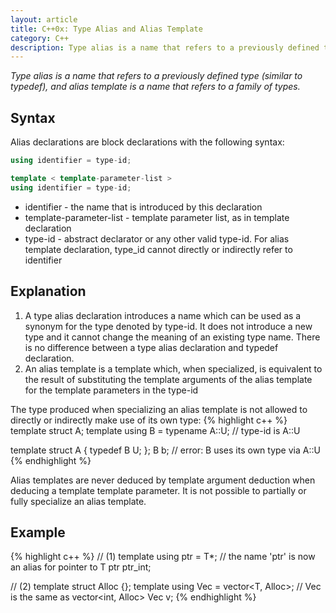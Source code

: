```yaml
---
layout: article
title: C++0x: Type Alias and Alias Template
category: C++
description: Type alias is a name that refers to a previously defined type (similar to typedef), and alias template is a name that refers to a family of types.
---
```

*Type alias is a name that refers to a previously defined type (similar to typedef), and alias template is a name that refers to a family of types.*

## Syntax
Alias declarations are block declarations with the following syntax:
~~~ C++
using identifier = type-id;

template < template-parameter-list >
using identifier = type-id;
~~~
* identifier - the name that is introduced by this declaration
* template-parameter-list - template parameter list, as in template declaration
* type-id - abstract declarator or any other valid type-id. For alias template declaration, type_id cannot directly or indirectly refer to identifier

## Explanation
1. A type alias declaration introduces a name which can be used as a synonym for the type denoted by type-id. It does not introduce a new type and it cannot change the meaning of an existing type name. There is no difference between a type alias declaration and typedef declaration.
2. An alias template is a template which, when specialized, is equivalent to the result of substituting the template arguments of the alias template for the template parameters in the type-id

The type produced when specializing an alias template is not allowed to directly or indirectly make use of its own type:
{% highlight c++ %}
template <class T> struct A;
template <class T> using B = typename A<T>::U; // type-id is A<T>::U

template <class T> struct A 
{
    typedef B<T> U;
};
B<short> b; // error: B<short> uses its own type via A<short>::U
{% endhighlight %}

Alias templates are never deduced by template argument deduction when deducing a template template parameter. It is not possible to partially or fully specialize an alias template.


## Example
{% highlight c++ %}
// (1)
template<typename T> using ptr = T*; 
// the name 'ptr<T>' is now an alias for pointer to T
ptr<int> ptr_int;

// (2)
template<class T> struct Alloc {};
template<class T> 
using Vec = vector<T, Alloc<T>>;
// Vec<int> is the same as vector<int, Alloc<int>>
Vec<int> v; 
{% endhighlight %}


